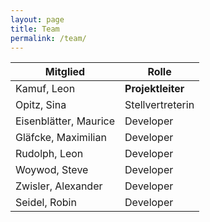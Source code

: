 ```yaml
---
layout: page
title: Team
permalink: /team/
---
```


|Mitglied|Rolle|
|---|---|
|Kamuf, Leon   |**Projektleiter**|
|Opitz, Sina   |Stellvertreterin   |
|Eisenblätter, Maurice   |Developer   |
|Gläfcke, Maximilian   |Developer   |
|Rudolph, Leon   |Developer   |
|Woywod, Steve   |Developer   |
|Zwisler, Alexander   |Developer   |
|Seidel, Robin   |Developer   |